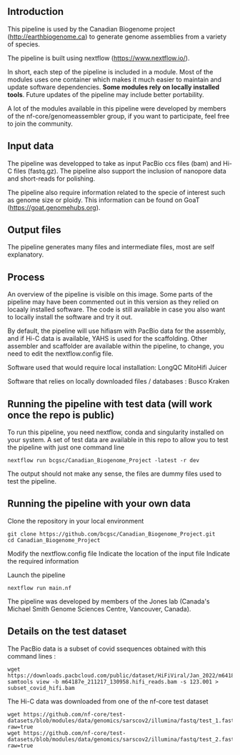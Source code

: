 ## Introduction

This pipeline is used by the Canadian Biogenome project (http://earthbiogenome.ca) to generate genome assemblies from a variety of species.

The pipeline is built using nextflow (https://www.nextflow.io/).

In short, each step of the pipeline is included in a module. Most of the modules uses one container which makes it much easier to maintain and update software dependencies. **Some modules rely on locally installed tools**. Future updates of the pipeline may include better portability.

A lot of the modules available in this pipeline were developed by members of the nf-core/genomeassembler group, if you want to participate, feel free to join the community.

## Input data 
The pipeline was developped to take as input PacBio ccs files (bam) and Hi-C files (fastq.gz). The pipeline also support the inclusion of nanopore data and short-reads for polishing.

The pipeline also require information related to the specie of interest such as genome size or ploidy. This information can be found on GoaT (https://goat.genomehubs.org).

## Output files
The pipeline generates many files and intermediate files, most are self explanatory. 

## Process
An overview of the pipeline is visible on this image. Some parts of the pipeline may have been commented out in this version as they relied on locaaly installed software. The code is still available in case you also want to locally install the software and try it out.

By default, the pipeline will use hifiasm with PacBio data for the assembly, and if Hi-C data is available, YAHS is used for the scaffolding.
Other assembler and scaffolder are available within the pipeline, to change, you need to edit the nextflow.config file.

Software used that would require local installation:
LongQC
MitoHifi
Juicer

Software that relies on locally downloaded files / databases :
Busco
Kraken


## Running the pipeline with test data (will work once the repo is public)

To run this pipeline, you need nextflow, conda and singularity installed on your system.
A set of test data are available in this repo to allow you to test the pipeline with just one command line

```
nextflow run bcgsc/Canadian_Biogenome_Project -latest -r dev
```

The output should not make any sense, the files are dummy files used to test the pipeline.

## Running the pipeline with your own data

Clone the repository in your local environment

```
git clone https://github.com/bcgsc/Canadian_Biogenome_Project.git
cd Canadian_Biogenome_Project
```

Modify the nextflow.config file
	Indicate the location of the input file
	Indicate the required information
	
Launch the pipeline

```
nextflow run main.nf
```

The pipeline was developed by members of the Jones lab (Canada's Michael Smith Genome Sciences Centre, Vancouver, Canada).


## Details on the test dataset

The PacBio data is a subset of covid ssequences obtained with this command lines :

```
wget https://downloads.pacbcloud.com/public/dataset/HiFiViral/Jan_2022/m64187e_211217_130958.hifi_reads.bam
samtools view -b m64187e_211217_130958.hifi_reads.bam -s 123.001 > subset_covid_hifi.bam
```

The Hi-C data was downloaded from one of the nf-core test dataset

```
wget https://github.com/nf-core/test-datasets/blob/modules/data/genomics/sarscov2/illumina/fastq/test_1.fastq.gz?raw=true
wget https://github.com/nf-core/test-datasets/blob/modules/data/genomics/sarscov2/illumina/fastq/test_2.fastq.gz?raw=true
```
